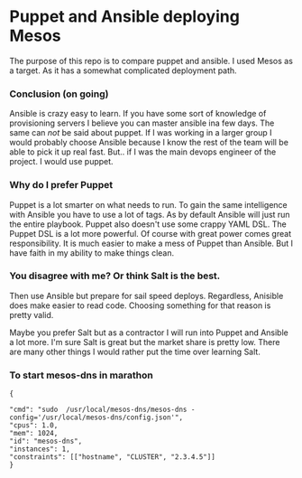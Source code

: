 # Puppet and Ansible deploying Mesos
The purpose of this repo is to compare puppet and ansible. I used Mesos as a target. As it has a somewhat complicated deployment path.

### Conclusion (on going)
Ansible is crazy easy to learn. If you have some sort of knowledge of provisioning servers I believe you can master ansible ina  few days. The same can *not* be said about puppet. If I was working in a larger group I would probably choose Ansible because I know the rest of the team will be able to pick it up real fast. But.. if I was the main devops engineer of the project. I would use puppet.

### Why do I prefer Puppet
Puppet is a lot smarter on what needs to run. To gain the same intelligence with Ansible you have to use a lot of tags. As by default Ansible will just run the entire playbook. Puppet also doesn't use some crappy YAML DSL. The Puppet DSL is a lot more powerful. Of course with great power comes great responsibility. It is much easier to make a mess of Puppet than Ansible. But I have faith in my ability to make things clean.

### You disagree with me? Or think Salt is the best.
Then use Ansible but prepare for sail speed deploys. Regardless, Anisible does make easier to read code. Choosing something for that reason is pretty valid.

Maybe you prefer Salt but as a contractor I will run into Puppet and Ansible a lot more. I'm sure Salt is great but the market share is pretty low. There are many other things I would rather put the time over learning Salt.

### To start mesos-dns in marathon
```
{

"cmd": "sudo  /usr/local/mesos-dns/mesos-dns -config='/usr/local/mesos-dns/config.json'",
"cpus": 1.0, 
"mem": 1024,
"id": "mesos-dns",
"instances": 1,
"constraints": [["hostname", "CLUSTER", "2.3.4.5"]]
}
```
